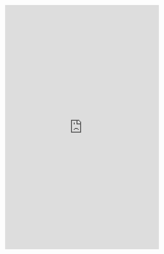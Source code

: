 <iframe class="repl" width="100%" height="800px" frameborder="0" src="https://repl.it/@azablan/myEvery?lite=true"></iframe>
